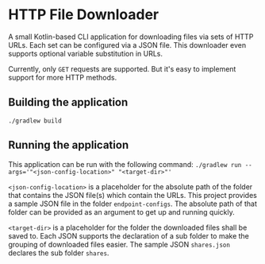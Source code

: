 # HTTP File Downloader
A small Kotlin-based CLI application for downloading files via sets of HTTP URLs. Each set can be configured via a JSON
file. This downloader even supports optional variable substitution in URLs.

Currently, only `GET` requests are supported. But it's easy to implement support for more HTTP methods. 

## Building the application
`./gradlew build`

## Running the application
This application can be run with the following command:
`./gradlew run --args='"<json-config-location>" "<target-dir>"'`

`<json-config-location>` is a placeholder for the absolute path of the folder that contains the JSON file(s) which 
contain the URLs. This project provides a sample JSON file in the folder `endpoint-configs`. The absolute path of that 
folder can be provided as an argument to get up and running quickly.

`<target-dir>` is a placeholder for the folder the downloaded files shall be saved to. Each JSON supports the declaration
of a sub folder to make the grouping of downloaded files easier. The sample JSON `shares.json` declares the sub folder 
`shares`.
